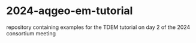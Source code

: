# 2024-aqgeo-em-tutorial
repository containing examples for the TDEM tutorial on day 2 of the 2024 consortium meeting
